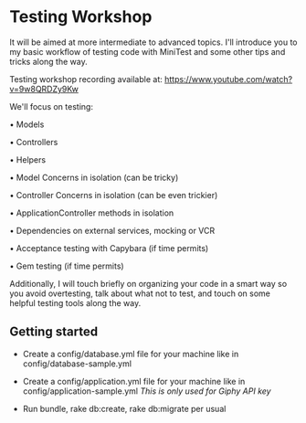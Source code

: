 # Testing Workshop

 It will be aimed at more intermediate to advanced topics. I'll introduce you to my basic workflow of testing code with MiniTest and some other tips and tricks along the way.

Testing workshop recording available at: https://www.youtube.com/watch?v=9w8QRDZy9Kw

We'll focus on testing:

• Models

• Controllers

• Helpers

• Model Concerns in isolation (can be tricky)

• Controller Concerns in isolation (can be even trickier)

• ApplicationController methods in isolation

• Dependencies on external services, mocking or VCR

• Acceptance testing with Capybara (if time permits)

• Gem testing (if time permits)

Additionally, I will touch briefly on organizing your code in a smart way so you avoid overtesting, talk about what not to test, and touch on some helpful testing tools along the way.

## Getting started

* Create a config/database.yml file for your machine like in config/database-sample.yml

* Create a config/application.yml file for your machine like in config/application-sample.yml *This is only used for Giphy API key*

* Run bundle, rake db:create, rake db:migrate per usual

